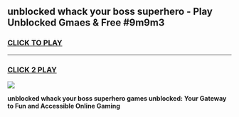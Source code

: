 
## unblocked whack your boss superhero - Play Unblocked Gmaes & Free #9m9m3
<h3>
<a href="https://news.freeplayer.one?title=unblocked_whack_your_boss_superhero&ref=26F">CLICK TO PLAY</a></h3>
<hr>

<h3>
<a href="https://news.freeplayer.one?title=unblocked_whack_your_boss_superhero&ref=26F">CLICK 2 PLAY</a>
  
</h3>

<a href="https://news.freeplayer.one?title=unblocked_whack_your_boss_superhero&ref=26F/"><img src="https://clearcache.store/games.png"></a>


**unblocked whack your boss superhero games unblocked: Your Gateway to Fun and Accessible Online Gaming**
